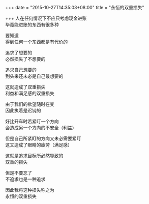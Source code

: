 +++
date = "2015-10-27T14:35:03+08:00"
title = "永恒的双重损失"

+++
人在任何情况下不应只考虑现金进账  
毕竟能进账的东西有很多种  
  
要知道  
得到任何一个东西都是有代价的  
  
追求了想要的  
必然损失了不想要的  
  
追求自己想要的  
到头来还未必是自己最想要的  
  
这就造成了双重损失  
利益和满足感的双重损失  
  
由于我们的欲望随时在变  
因此执着是迟钝的  
  
好比开车时若紧盯一个方向  
会造成另一个方向的不安全（利益）  
  
但是自己所紧盯的方向又未必需要紧盯  
这又造成了眼睛的疲劳（满足感）  
  
这就是追求目标所必然导致的  
双重的损失  
  
但是不要忘了  
不追求也是一种追求  
  
因此我将这种损失称之为  
永恒的双重损失  